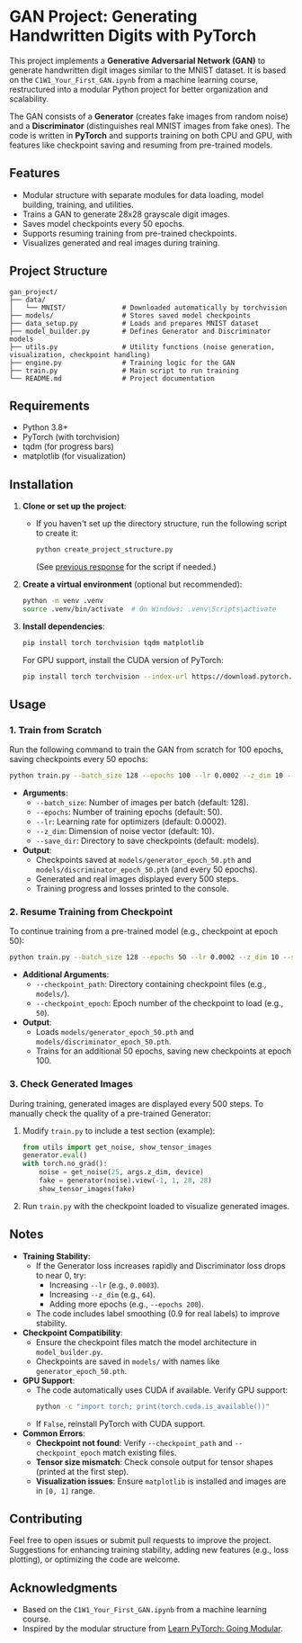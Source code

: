 # GAN Project: Generating Handwritten Digits with PyTorch

This project implements a **Generative Adversarial Network (GAN)** to generate handwritten digit images similar to the MNIST dataset. It is based on the `C1W1_Your_First_GAN.ipynb` from a machine learning course, restructured into a modular Python project for better organization and scalability.

The GAN consists of a **Generator** (creates fake images from random noise) and a **Discriminator** (distinguishes real MNIST images from fake ones). The code is written in **PyTorch** and supports training on both CPU and GPU, with features like checkpoint saving and resuming from pre-trained models.

## Features
- Modular structure with separate modules for data loading, model building, training, and utilities.
- Trains a GAN to generate 28x28 grayscale digit images.
- Saves model checkpoints every 50 epochs.
- Supports resuming training from pre-trained checkpoints.
- Visualizes generated and real images during training.

## Project Structure
```
gan_project/
├── data/
│   └── MNIST/              # Downloaded automatically by torchvision
├── models/                 # Stores saved model checkpoints
├── data_setup.py           # Loads and prepares MNIST dataset
├── model_builder.py        # Defines Generator and Discriminator models
├── utils.py                # Utility functions (noise generation, visualization, checkpoint handling)
├── engine.py               # Training logic for the GAN
├── train.py                # Main script to run training
└── README.md               # Project documentation
```

## Requirements
- Python 3.8+
- PyTorch (with torchvision)
- tqdm (for progress bars)
- matplotlib (for visualization)

## Installation
1. **Clone or set up the project**:
   - If you haven't set up the directory structure, run the following script to create it:
     ```bash
     python create_project_structure.py
     ```
     (See [previous response](#) for the script if needed.)

2. **Create a virtual environment** (optional but recommended):
   ```bash
   python -m venv .venv
   source .venv/bin/activate  # On Windows: .venv\Scripts\activate
   ```

3. **Install dependencies**:
   ```bash
   pip install torch torchvision tqdm matplotlib
   ```
   For GPU support, install the CUDA version of PyTorch:
   ```bash
   pip install torch torchvision --index-url https://download.pytorch.org/whl/cu118
   ```

## Usage

### 1. Train from Scratch
Run the following command to train the GAN from scratch for 100 epochs, saving checkpoints every 50 epochs:
```bash
python train.py --batch_size 128 --epochs 100 --lr 0.0002 --z_dim 10 --save_dir models
```

- **Arguments**:
  - `--batch_size`: Number of images per batch (default: 128).
  - `--epochs`: Number of training epochs (default: 50).
  - `--lr`: Learning rate for optimizers (default: 0.0002).
  - `--z_dim`: Dimension of noise vector (default: 10).
  - `--save_dir`: Directory to save checkpoints (default: models).
- **Output**:
  - Checkpoints saved at `models/generator_epoch_50.pth` and `models/discriminator_epoch_50.pth` (and every 50 epochs).
  - Generated and real images displayed every 500 steps.
  - Training progress and losses printed to the console.

### 2. Resume Training from Checkpoint
To continue training from a pre-trained model (e.g., checkpoint at epoch 50):
```bash
python train.py --batch_size 128 --epochs 50 --lr 0.0002 --z_dim 10 --save_dir models --checkpoint_path models --checkpoint_epoch 50
```

- **Additional Arguments**:
  - `--checkpoint_path`: Directory containing checkpoint files (e.g., `models/`).
  - `--checkpoint_epoch`: Epoch number of the checkpoint to load (e.g., `50`).
- **Output**:
  - Loads `models/generator_epoch_50.pth` and `models/discriminator_epoch_50.pth`.
  - Trains for an additional 50 epochs, saving new checkpoints at epoch 100.

### 3. Check Generated Images
During training, generated images are displayed every 500 steps. To manually check the quality of a pre-trained Generator:
1. Modify `train.py` to include a test section (example):
   ```python
   from utils import get_noise, show_tensor_images
   generator.eval()
   with torch.no_grad():
       noise = get_noise(25, args.z_dim, device)
       fake = generator(noise).view(-1, 1, 28, 28)
       show_tensor_images(fake)
   ```
2. Run `train.py` with the checkpoint loaded to visualize generated images.

## Notes
- **Training Stability**:
  - If the Generator loss increases rapidly and Discriminator loss drops to near 0, try:
    - Increasing `--lr` (e.g., `0.0003`).
    - Increasing `--z_dim` (e.g., `64`).
    - Adding more epochs (e.g., `--epochs 200`).
  - The code includes label smoothing (0.9 for real labels) to improve stability.
- **Checkpoint Compatibility**:
  - Ensure the checkpoint files match the model architecture in `model_builder.py`.
  - Checkpoints are saved in `models/` with names like `generator_epoch_50.pth`.
- **GPU Support**:
  - The code automatically uses CUDA if available. Verify GPU support:
    ```bash
    python -c "import torch; print(torch.cuda.is_available())"
    ```
  - If `False`, reinstall PyTorch with CUDA support.
- **Common Errors**:
  - **Checkpoint not found**: Verify `--checkpoint_path` and `--checkpoint_epoch` match existing files.
  - **Tensor size mismatch**: Check console output for tensor shapes (printed at the first step).
  - **Visualization issues**: Ensure `matplotlib` is installed and images are in `[0, 1]` range.

## Contributing
Feel free to open issues or submit pull requests to improve the project. Suggestions for enhancing training stability, adding new features (e.g., loss plotting), or optimizing the code are welcome.

## Acknowledgments
- Based on the `C1W1_Your_First_GAN.ipynb` from a machine learning course.
- Inspired by the modular structure from [Learn PyTorch: Going Modular](https://www.learnpytorch.io/05_pytorch_going_modular/).